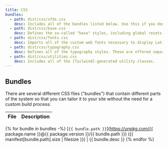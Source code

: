 ```yaml
---
title: CSS
bundles:
  - path: dist/css/sfds.css
    desc: Includes all of the bundles listed below. Use this if you don't have any other CSS on your site.
  - path: dist/css/base.css
    desc: Defines the so-called "base" styles, including global resets, focus, and placeholder styles. These may conflict with other global styles.
  - path: dist/css/fonts.css
    desc: Imports all of the custom web fonts necessary to display Latin and Traditional Chinese text. Fonts are currently (in version 1.x) loaded from [Google](https://fonts.google.com/), but this may change in future versions.
  - path: dist/css/typography.css
    desc: Defines all of the typography styles. These are offered separately so as not to conflict with other (global) type styles.
  - path: dist/css/utilities.css
    desc: Includes all of the [Tailwind]-generated utility classes.
---
```


## Bundles
There are several different CSS files ("bundles") that contain different parts
of the system so that you can tailor it to your site without the
need for a custom build process:

File | Description
:--- | :---
{% for bundle in bundles -%}
  [`{{ bundle.path }}`](https://unpkg.com/{{ package.name }}@{{ package.version }}/{{ bundle.path }}) ({{ manifest[bundle.path].size | filesize }}) | {{ bundle.desc }}
{% endfor %}

